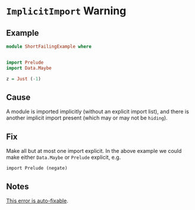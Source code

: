 # `ImplicitImport` Warning

## Example

```purescript
module ShortFailingExample where


import Prelude
import Data.Maybe

z = Just (-1)
```

## Cause

A module is imported implicitly (without an explicit import list), and there is another implicit import present (which may or may not be `hiding`).

## Fix

Make all but at most one import explicit. In the above example we could make either `Data.Maybe` or `Prelude` explicit, e.g.

```
import Prelude (negate)
```

## Notes

[This error is auto-fixable](../guides/Error-Suggestions.md).